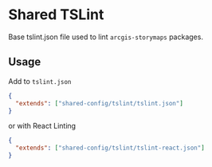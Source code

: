 # Shared TSLint

Base tslint.json file used to lint `arcgis-storymaps` packages.

## Usage

Add to `tslint.json`

```json
{
  "extends": ["shared-config/tslint/tslint.json"]
}
```

or with React Linting

```json
{
  "extends": ["shared-config/tslint/tslint-react.json"]
}
```
